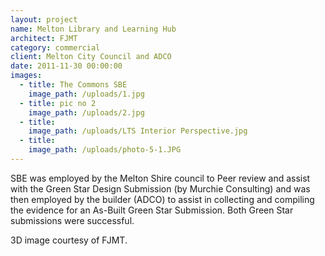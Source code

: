 ```yaml
---
layout: project
name: Melton Library and Learning Hub
architect: FJMT
category: commercial
client: Melton City Council and ADCO
date: 2011-11-30 00:00:00
images:
  - title: The Commons SBE
    image_path: /uploads/1.jpg
  - title: pic no 2
    image_path: /uploads/2.jpg
  - title:
    image_path: /uploads/LTS Interior Perspective.jpg
  - title:
    image_path: /uploads/photo-5-1.JPG
---
```



SBE was employed by the Melton Shire council to Peer review and assist with the Green Star Design Submission (by Murchie Consulting) and was then employed by the builder (ADCO) to assist in collecting and compiling the evidence for an As-Built Green Star Submission. Both Green Star submissions were successful.

3D image courtesy of FJMT.